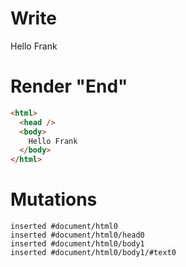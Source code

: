 # Write
  Hello Frank


# Render "End"
```html
<html>
  <head />
  <body>
    Hello Frank
  </body>
</html>
```

# Mutations
```
inserted #document/html0
inserted #document/html0/head0
inserted #document/html0/body1
inserted #document/html0/body1/#text0
```
